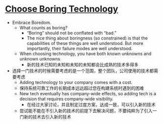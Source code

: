 # [Choose Boring Technology](https://mcfunley.com/choose-boring-technology)

* Embrace Boredom.
    * What counts as boring?
        * “Boring” should not be conflated with “bad.”
        * The nice thing about boringness (so constrained) is that the capabilities of these things are well understood. But more importantly, their failure modes are well understood.
    * When choosing technology, you have both known unknowns and unknown unknowns
        * 新的技术已知的未知和未知的未知都会比成熟的技术多得多
* 选择一门技术的时候需要考虑的是一个范围，整个团队，公司使用的技术都需要考虑
    * Adding technology to your company comes with a cost.   
    * 保持系统可靠工作的长期成本远远超过您在构建系统时遇到的困难
    * New tech eventually has company-wide effects, so adding tech is a decision that requires company-wide visibility.
        * 在经过大家讨论，并且制定过度方案，达成一致，可以引入新的技术　
    * 尝试能不能在不引入新的技术的前提下去解决问题，不要纯粹为了引入一门新的技术去引入新的技术


